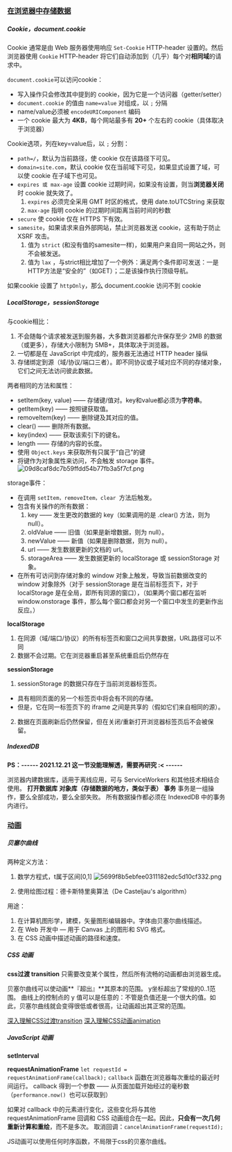 ### [在浏览器中存储数据](https://zh.javascript.info/data-storage)
##### Cookie，document.cookie
Cookie 通常是由 Web 服务器使用响应 `Set-Cookie` HTTP-header 设置的。然后浏览器使用 `Cookie` HTTP-header 将它们自动添加到（几乎）每个对**相同域**的请求中。

`document.cookie`可以访问cookie：
* 写入操作只会修改其中提到的 cookie，因为它是一个访问器（getter/setter）
* `document.cookie` 的值由 `name=value` 对组成，以 `;` 分隔
* name/value必须被 `encodeURIComponent` 编码
* 一个 cookie 最大为 **4KB**，每个网站最多有 **20+** 个左右的 cookie（具体取决于浏览器）

Cookie选项，列在key=value后，以 `;` 分割：
* `path=/`，默认为当前路径，使 cookie 仅在该路径下可见。
* `domain=site.com`，默认 cookie 仅在当前域下可见，如果显式设置了域，可以使 cookie 在子域下也可见。
* `expires 或 max-age` 设置 cookie 过期时间，如果没有设置，则当**浏览器关闭**时 cookie 就失效了。
    1. `expires` 必须完全采用 GMT 时区的格式，使用 date.toUTCString 来获取
    2. `max-age` 指明 cookie 的过期时间距离当前时间的秒数
* `secure` 使 cookie 仅在 HTTPS 下有效。
* `samesite`，如果请求来自外部网站，禁止浏览器发送 cookie，这有助于防止 XSRF 攻击。
    1. 值为 `strict` (和没有值的samesite一样)，如果用户来自同一网站之外，则不会被发送。
    2. 值为 `lax` ，与strict相比增加了一个例外：满足两个条件即可发送：一是HTTP方法是“安全的”（如GET）；二是该操作执行顶级导航。

如果cookie 设置了 `httpOnly`，那么 document.cookie 访问不到 cookie
##### LocalStorage，sessionStorage
与cookie相比：
1. 不会随每个请求被发送到服务器，大多数浏览器都允许保存至少 2MB 的数据（或更多），存储大小限制为 5MB+，具体取决于浏览器。
2. 一切都是在 JavaScript 中完成的，服务器无法通过 HTTP header 操纵
3. 存储绑定到源（域/协议/端口三者）。即不同协议或子域对应不同的存储对象，它们之间无法访问彼此数据。

两者相同的方法和属性：

* setItem(key, value) —— 存储键/值对。key和value都必须为**字符串**。
* getItem(key) —— 按照键获取值。
* removeItem(key) —— 删除键及其对应的值。
* clear() —— 删除所有数据。
* key(index) —— 获取该索引下的键名。
* length —— 存储的内容的长度。
* 使用 `Object.keys` 来获取所有只属于“自己”的键
* 将键作为对象属性来访问，不会触发 storage 事件。
![09d8caf8dc7b59ffdd54b77fb3a5f7cf.png](evernotecid://AD55C2FF-DB70-4AF5-9F57-2A1073AF7668/appyinxiangcom/17648251/ENResource/p1078)

storage事件：

* 在调用 `setItem，removeItem，clear `方法后触发。
* 包含有关操作的所有数据：
    1. key —— 发生更改的数据的 key（如果调用的是 .clear() 方法，则为 null）。
    2. oldValue —— 旧值（如果是新增数据，则为 null）。
    3. newValue —— 新值（如果是删除数据，则为 null）。
    4. url —— 发生数据更新的文档的 url。
    5. storageArea —— 发生数据更新的 localStorage 或 sessionStorage 对象。
* 在所有可访问到存储对象的 window 对象上触发，导致当前数据改变的 window 对象除外（对于 sessionStorage 是在当前标签页下，对于 localStorage 是在全局，即所有同源的窗口），（如果两个窗口都在监听 window.onstorage 事件，那么每个窗口都会对另一个窗口中发生的更新作出反应。）

**localStorage**
1. 在同源（域/端口/协议）的所有标签页和窗口之间共享数据，URL路径可以不同
2. 数据不会过期。它在浏览器重启甚至系统重启后仍然存在

**sessionStorage**
1. sessionStorage 的数据只存在于当前浏览器标签页。
* 具有相同页面的另一个标签页中将会有不同的存储。
* 但是，它在同一标签页下的 iframe 之间是共享的（假如它们来自相同的源）。
2. 数据在页面刷新后仍然保留，但在关闭/重新打开浏览器标签页后不会被保留。

##### IndexedDB
**PS：------ 2021.12.21 这一节没能理解透，需要再研究 :< ------**

浏览器内建数据库，适用于离线应用，可与 ServiceWorkers 和其他技术相结合使用。
**打开数据库**
**对象库（存储数据的地方，类似于表）**
**事务**
事务是一组操作，要么全部成功，要么全部失败。
所有数据操作都必须在 IndexedDB 中的事务内进行。

### [动画](https://zh.javascript.info/animation)
##### 贝塞尔曲线
两种定义方法：
1. 数学方程式，t属于区间[0,1]
![5699f8b5ebfee0311182edc5d10cf332.png](evernotecid://AD55C2FF-DB70-4AF5-9F57-2A1073AF7668/appyinxiangcom/17648251/ENResource/p1079)

2. 使用绘图过程：德卡斯特里奥算法（De Casteljau's algorithm）

用途：

1. 在计算机图形学，建模，矢量图形编辑器中。字体由贝塞尔曲线描述。
2. 在 Web 开发中 — 用于 Canvas 上的图形和 SVG 格式。
3. 在 CSS 动画中描述动画的路径和速度。


##### CSS 动画
**css过渡 transition**
只需要改变某个属性，然后所有流畅的动画都由浏览器生成。

贝塞尔曲线可以使动画**『超出』**其原本的范围。
y坐标超出了常规的0..1范围。
曲线上的控制点的 y 值可以是任意的：不管是负值还是一个很大的值。如此，贝塞尔曲线就会变得很低或者很高，让动画超出其正常的范围。

[深入理解CSS过渡transition](https://www.cnblogs.com/xiaohuochai/p/5347930.html)
[深入理解CSS动画animation](https://www.cnblogs.com/xiaohuochai/p/5391663.html)

##### JavaScript 动画
**setInterval**

**requestAnimationFrame**
`let requestId = requestAnimationFrame(callback);`
`callback` 函数在浏览器每次重绘的最近时间运行。
callback 得到一个参数 —— 从页面加载开始经过的毫秒数（`performance.now() `也可以获取到）

如果对 callback 中的元素进行变化，这些变化将与其他 requestAnimationFrame 回调和 CSS 动画组合在一起。因此，**只会有一次几何重新计算和重绘**，而不是多次。
取消回调：`cancelAnimationFrame(requestId);`

JS动画可以使用任何时序函数，不局限于css的贝塞尔曲线。

